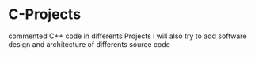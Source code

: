 # C-Projects
commented C++ code in differents Projects 
i will also try to add software design and architecture of differents source code
